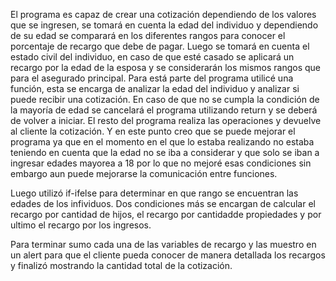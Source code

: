 El programa es capaz de crear una cotización dependiendo de los valores que se ingresen, se tomará en cuenta la edad del individuo y dependiendo de su edad se 
comparará en los diferentes rangos para conocer el porcentaje de recargo que debe de pagar. Luego se tomará en cuenta el estado civil del individuo, en caso de 
que esté casado se aplicará un recargo por la edad de la esposa y se considerarán los mismos rangos que para el asegurado principal. Para está parte del programa utilicé
una función, esta se encarga de analizar la edad del individuo y analizar si puede recibir una cotización. En caso de que no se cumpla la condición de la 
mayoría de edad se cancelará el programa utilizando return y se deberá de volver a iniciar. El resto del programa realiza las operaciones y devuelve al cliente la cotización. Y en este punto creo que se puede mejorar el programa ya que en el momento en el que lo estaba realizando no estaba teniendo en cuenta que la edad no se iba a considerar y que solo se iban a ingresar edades mayorea a 18 por lo que no mejoré esas condiciones sin embargo aun puede mejorarse la comunicación entre funciones.

Luego utilizó if-ifelse para determinar en que rango se encuentran las edades de los infividuos. Dos condiciones más se encargan de calcular el recargo por cantidad 
de hijos, el recargo por cantidadde propiedades y por ultimo el recargo por los ingresos.

Para terminar sumo cada una de las variables de recargo y las muestro en un alert para que el cliente pueda conocer de manera detallada los recargos y finalizó 
mostrando la cantidad total de la cotización.


